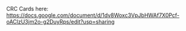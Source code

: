 CRC Cards here: 
https://docs.google.com/document/d/1dv8Woxc3VpJbHWAf7X0Pcf-oAClzU3jm2o-g2DuyRps/edit?usp=sharing


